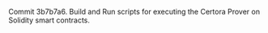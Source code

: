 Commit 3b7b7a6.                    Build and Run scripts for executing the Certora Prover on Solidity smart contracts.